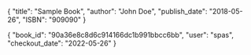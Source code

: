 


{
  "title": "Sample Book",
  "author": "John Doe",
  "publish_date": "2018-05-26",
  "ISBN": "909090"
}


{
  "book_id": "90a36e8c8d6c914166dc1b991bbcc6bb",
  "user": "spas",
  "checkout_date": "2022-05-26"
}